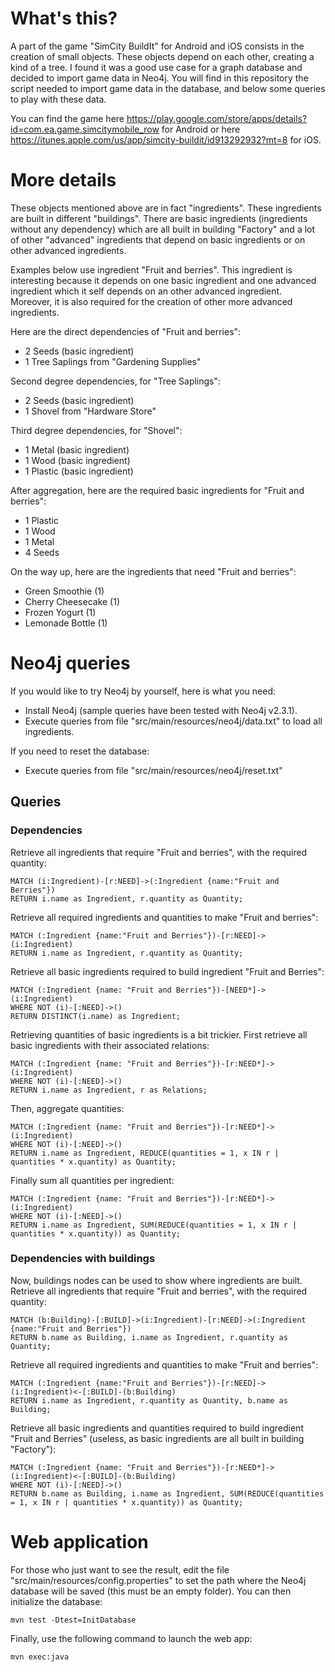 # What's this?
A part of the game "SimCity BuildIt" for Android and iOS consists in the creation of small objects. These objects depend on each other, creating a kind of a tree. I found it was a good use case for a graph database and decided to import game data in Neo4j. You will find in this repository the script needed to import game data in the database, and below some queries to play with these data.

You can find the game here https://play.google.com/store/apps/details?id=com.ea.game.simcitymobile_row for Android or here https://itunes.apple.com/us/app/simcity-buildit/id913292932?mt=8 for iOS.

# More details
These objects mentioned above are in fact "ingredients". These ingredients are built in different "buildings". There are basic ingredients (ingredients without any dependency) which are all built in building "Factory" and a lot of other "advanced" ingredients that depend on basic ingredients or on other advanced ingredients.

Examples below use ingredient "Fruit and berries". This ingredient is interesting because it depends on one basic ingredient and one advanced ingredient which it self depends on an other advanced ingredient. Moreover, it is also required for the creation of other more advanced ingredients.

Here are the direct dependencies of "Fruit and berries":
* 2 Seeds (basic ingredient)
* 1 Tree Saplings from "Gardening Supplies"

Second degree dependencies, for "Tree Saplings":
* 2 Seeds (basic ingredient)
* 1 Shovel from "Hardware Store"

Third degree dependencies, for "Shovel":
* 1 Metal (basic ingredient)
* 1 Wood (basic ingredient)
* 1 Plastic (basic ingredient)

After aggregation, here are the required basic ingredients for "Fruit and berries":
* 1 Plastic
* 1 Wood
* 1 Metal
* 4 Seeds

On the way up, here are the ingredients that need "Fruit and berries":
* Green Smoothie (1)
* Cherry Cheesecake (1)
* Frozen Yogurt (1)
* Lemonade Bottle (1)

# Neo4j queries
If you would like to try Neo4j by yourself, here is what you need:
* Install Neo4j (sample queries have been tested with Neo4j v2.3.1).
* Execute queries from file "src/main/resources/neo4j/data.txt" to load all ingredients.

If you need to reset the database:
* Execute queries from file "src/main/resources/neo4j/reset.txt"

## Queries
### Dependencies
Retrieve all ingredients that require "Fruit and berries", with the required quantity:
```
MATCH (i:Ingredient)-[r:NEED]->(:Ingredient {name:"Fruit and Berries"})
RETURN i.name as Ingredient, r.quantity as Quantity;
```

Retrieve all required ingredients and quantities to make "Fruit and berries":
```
MATCH (:Ingredient {name:"Fruit and Berries"})-[r:NEED]->(i:Ingredient)
RETURN i.name as Ingredient, r.quantity as Quantity;
```

Retrieve all basic ingredients required to build ingredient "Fruit and Berries":
```
MATCH (:Ingredient {name: "Fruit and Berries"})-[NEED*]->(i:Ingredient)
WHERE NOT (i)-[:NEED]->()
RETURN DISTINCT(i.name) as Ingredient;
```

Retrieving quantities of basic ingredients is a bit trickier. First retrieve all basic ingredients with their associated relations:
```
MATCH (:Ingredient {name: "Fruit and Berries"})-[r:NEED*]->(i:Ingredient)
WHERE NOT (i)-[:NEED]->()
RETURN i.name as Ingredient, r as Relations;
```

Then, aggregate quantities:
```
MATCH (:Ingredient {name: "Fruit and Berries"})-[r:NEED*]->(i:Ingredient)
WHERE NOT (i)-[:NEED]->()
RETURN i.name as Ingredient, REDUCE(quantities = 1, x IN r | quantities * x.quantity) as Quantity;
```

Finally sum all quantities per ingredient:
```
MATCH (:Ingredient {name: "Fruit and Berries"})-[r:NEED*]->(i:Ingredient)
WHERE NOT (i)-[:NEED]->()
RETURN i.name as Ingredient, SUM(REDUCE(quantities = 1, x IN r | quantities * x.quantity)) as Quantity;
```

### Dependencies with buildings
Now, buildings nodes can be used to show where ingredients are built.
Retrieve all ingredients that require "Fruit and berries", with the required quantity:
```
MATCH (b:Building)-[:BUILD]->(i:Ingredient)-[r:NEED]->(:Ingredient {name:"Fruit and Berries"})
RETURN b.name as Building, i.name as Ingredient, r.quantity as Quantity;
```

Retrieve all required ingredients and quantities to make "Fruit and berries":
```
MATCH (:Ingredient {name:"Fruit and Berries"})-[r:NEED]->(i:Ingredient)<-[:BUILD]-(b:Building)
RETURN i.name as Ingredient, r.quantity as Quantity, b.name as Building;
```

Retrieve all basic ingredients and quantities required to build ingredient "Fruit and Berries" (useless, as basic ingredients are all built in building "Factory"):
```
MATCH (:Ingredient {name: "Fruit and Berries"})-[r:NEED*]->(i:Ingredient)<-[:BUILD]-(b:Building)
WHERE NOT (i)-[:NEED]->()
RETURN b.name as Building, i.name as Ingredient, SUM(REDUCE(quantities = 1, x IN r | quantities * x.quantity)) as Quantity;
```

# Web application
For those who just want to see the result, edit the file "src/main/resources/config.properties" to set the path where the Neo4j database will be saved (this must be an empty folder). You can then initialize the database:
```
mvn test -Dtest=InitDatabase
```

Finally, use the following command to launch the web app:
```
mvn exec:java
```
